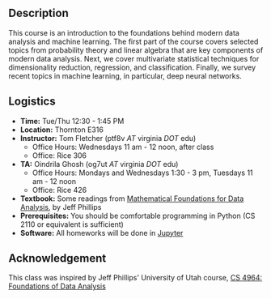 ## Description

This course is an introduction to the foundations behind modern data analysis
and machine learning.  The first part of the course covers selected topics from
probability theory and linear algebra that are key components of modern data
analysis. Next, we cover multivariate statistical techniques for dimensionality
reduction, regression, and classification. Finally, we survey recent topics in
machine learning, in particular, deep neural networks.

## Logistics

* **Time:** Tue/Thu 12:30 - 1:45 PM
* **Location:** Thornton E316
* **Instructor:** Tom Fletcher (ptf8v *AT* virginia *DOT* edu)
  - Office Hours: Wednesdays 11 am - 12 noon, after class
  - Office: Rice 306
* **TA:** Oindrila Ghosh (og7ut *AT* virginia *DOT* edu)
  - Office Hours: Mondays and Wednesdays 1:30 - 3 pm, Tuesdays 11 am - 12 noon
  - Office: Rice 426
* **Textbook:** Some readings from [Mathematical Foundations for Data Analysis](http://www.cs.utah.edu/~jeffp/M4D/M4D.html), by Jeff Phillips
* **Prerequisites:** You should be comfortable programming in Python (CS 2110 or equivalent is sufficient)
* **Software:** All homeworks will be done in [Jupyter](https://jupyter.org)

## Acknowledgement
This class was inspired by Jeff Phillips' University of Utah course, [CS 4964: Foundations of Data Analysis](http://www.cs.utah.edu/~jeffp/teaching/FoDA.html)
